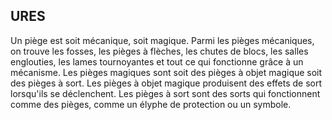 ## URES


Un piège est soit mécanique, soit magique. Parmi les
pièges mécaniques, on trouve les fosses, les pièges à
flèches, les chutes de blocs, les salles englouties, les lames
tournoyantes et tout ce qui fonctionne grâce à un mécanisme.
Les pièges magiques sont soit des pièges à objet magique
soit des pièges à sort. Les pièges à objet magique produisent
des effets de sort lorsqu'ils se déclenchent. Les pièges à sort
sont des sorts qui fonctionnent comme des pièges, comme
un élyphe de protection ou un symbole.
